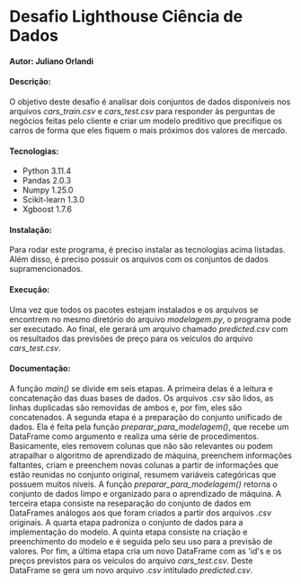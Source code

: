 # Desafio Lighthouse Ciência de Dados
#### **Autor:** Juliano Orlandi
#### **Descrição:**
O objetivo deste desafio é analisar dois conjuntos de dados disponíveis nos arquivos *cars_train.csv* e *cars_test.csv* para responder às perguntas de negócios feitas pelo cliente e criar um modelo preditivo que precifique os carros de forma que eles fiquem o mais próximos dos valores de mercado.

#### **Tecnologias:**
- Python 3.11.4
- Pandas 2.0.3
- Numpy 1.25.0
- Scikit-learn 1.3.0
- Xgboost 1.7.6

#### **Instalação:**
Para rodar este programa, é preciso instalar as tecnologias acima listadas. Além disso, é preciso possuir os arquivos com os conjuntos de dados supramencionados.

#### **Execução:**
Uma vez que todos os pacotes estejam instalados e os arquivos se encontrem no mesmo diretório do arquivo *modelagem.py*, o programa pode ser executado. Ao final, ele gerará um arquivo chamado *predicted.csv* com os resultados das previsões de preço para os veículos do arquivo *cars_test.csv*.

#### **Documentação:**
A função *main()* se divide em seis etapas. A primeira delas é a leitura e concatenação das duas bases de dados. Os arquivos *.csv* são lidos, as linhas duplicadas são removidas de ambos e, por fim, eles são concatenados. A segunda etapa é a preparação do conjunto unificado de dados. Ela é feita pela função *preparar_para_modelagem()*, que recebe um DataFrame como argumento e realiza uma série de procedimentos. Basicamente, eles removem colunas que não são relevantes ou podem atrapalhar o algoritmo de aprendizado de máquina, preenchem informações faltantes, criam e preenchem novas colunas a partir de informações que estão reunidas no conjunto original, resumem variáveis categóricas que possuem muitos níveis. A função *preparar_para_modelagem()* retorna o conjunto de dados limpo e organizado para o aprendizado de máquina. A terceira etapa consiste na reseparação do conjunto de dados em DataFrames análogos aos que foram criados a partir dos arquivos *.csv* originais. A quarta etapa padroniza o conjunto de dados para a implementação do modelo. A quinta etapa consiste na criação e preenchimento do modelo e é seguida pelo seu uso para a previsão de valores. Por fim, a última etapa cria um novo DataFrame com as 'id's e os preços previstos para os veículos do arquivo *cars_test.csv*. Deste DataFrame se gera um novo arquivo *.csv* intitulado *predicted.csv*.